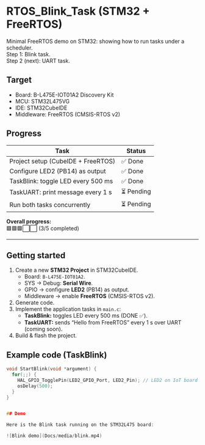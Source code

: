 # RTOS_Blink_Task (STM32 + FreeRTOS)

Minimal FreeRTOS demo on STM32: showing how to run tasks under a scheduler.  
Step 1: Blink task.  
Step 2 (next): UART task.

## Target
- Board: B-L475E-IOT01A2 Discovery Kit
- MCU: STM32L475VG
- IDE: STM32CubeIDE
- Middleware: FreeRTOS (CMSIS-RTOS v2)

## Progress
| Task        | Status |
|-------------|--------|
| Project setup (CubeIDE + FreeRTOS) | ✅ Done |
| Configure LED2 (PB14) as output   | ✅ Done |
| TaskBlink: toggle LED every 500 ms | ✅ Done |
| TaskUART: print message every 1 s  | ⏳ Pending |
| Run both tasks concurrently        | ⏳ Pending |

**Overall progress:**  
🟩🟩🟩⬜⬜ (3/5 completed)

---

## Getting started
1. Create a new **STM32 Project** in STM32CubeIDE.
   - Board: `B-L475E-IOT01A2`.
   - SYS → Debug: **Serial Wire**.
   - GPIO → configure **LED2** (PB14) as output.
   - Middleware → enable **FreeRTOS** (CMSIS-RTOS v2).
2. Generate code.
3. Implement the application tasks in `main.c`:
   - **TaskBlink:** toggles LED every 500 ms (DONE ✅).
   - **TaskUART:** sends “Hello from FreeRTOS” every 1 s over UART (coming soon).
4. Build & flash the project.

## Example code (TaskBlink)

```c
void StartBlink(void *argument) {
  for(;;) {
    HAL_GPIO_TogglePin(LED2_GPIO_Port, LED2_Pin); // LED2 on IoT board
    osDelay(500);
  }
}


## Demo

Here is the Blink task running on the STM32L475 board:

![Blink demo](Docs/media/blink.mp4)

